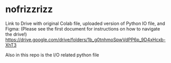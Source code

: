 # nofrizzrizz

Link to Drive with original Colab file, uploaded version of Python IO file, and Figma:
(Please see the first document for instructions on how to navigate the drive!)
https://drive.google.com/drive/folders/1b_g0tnhmoSpwVdPP6p_9D4xHcxb-XhT3

Also in this repo is the I/O related python file
